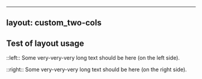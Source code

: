 
---
layout: custom_two-cols
---

## Test of layout usage

::left::
Some very-very-very long text should be here (on the left side). 

<!-- <v-plotly style="width: 500px !important; height: 400px !important" :data="[{ x: [1, 3], y: [2, 4] }]" :layout="{}" :options="{}"/> -->

::right::
Some very-very-very long text should be here (on the right side).